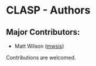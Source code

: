 # CLASP - Authors <!-- omit in toc -->

## Major Contributors:

* Matt Wilson ([mwsis](https://github.com/mwsis))


Contributions are welcomed.


<!-- ########################### end of file ########################### -->

